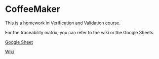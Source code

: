 # CoffeeMaker

This is a homework in Verification and Validation course.

For the traceability matrix, you can refer to the wiki or the Google Sheets.

[Google Sheet](https://docs.google.com/spreadsheets/d/1Sx7VIECWhl3MJrdJ6YbVLcUV3veJmh3P4SMEwgY2bEU/edit?usp=sharing)

[Wiki](https://github.com/kaesrel/coffeemaker/wiki)
